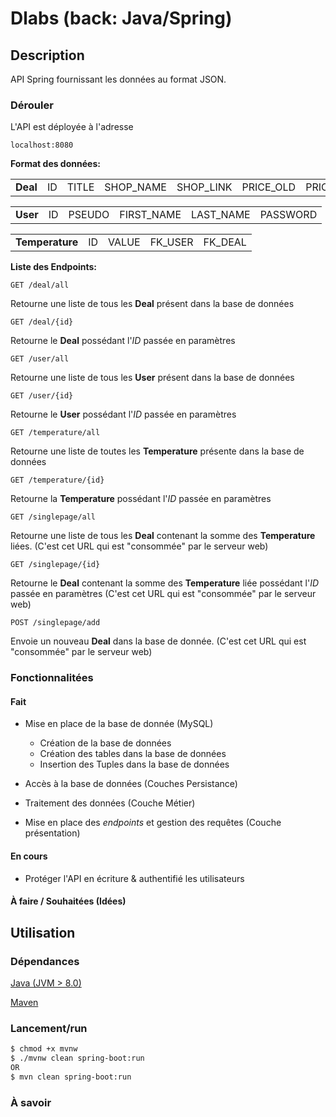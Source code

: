 # Dlabs (back: Java/Spring)

## Description

API Spring fournissant les données au format JSON.

### Dérouler

L'API est déployée à l'adresse
```
localhost:8080
```

**Format des données:**

<table>
    <tr>
        <td><b>Deal</b></td><td>ID</td><td>TITLE</td><td>SHOP_NAME</td><td>SHOP_LINK</td>
        <td>PRICE_OLD</td><td>PRICE_NEW</td><td>PROMO_CODE</td><td>DATE_POST</td>
        <td>IMG_URL</td><td>DESCRIPTION</td><td>FK_CREATOR</td>
    </tr>
</table>

<table>
    <tr>
        <td><b>User</b></td><td>ID</td><td>PSEUDO</td><td>FIRST_NAME</td>
        <td>LAST_NAME</td><td>PASSWORD</td>
    </tr>
</table>

<table>
    <tr>
        <td><b>Temperature</b></td><td>ID</td><td>VALUE</td><td>FK_USER</td>
        <td>FK_DEAL</td>
    </tr>
</table>

**Liste des Endpoints:**
```
GET /deal/all
```
Retourne une liste de tous les **Deal** présent dans la base de données

```
GET /deal/{id}
```
Retourne le **Deal** possédant l'*ID* passée en paramètres

```
GET /user/all
```
Retourne une liste de tous les **User** présent dans la base de données

```
GET /user/{id}
```
Retourne le **User** possédant l'*ID* passée en paramètres

```
GET /temperature/all
```
Retourne une liste de toutes les **Temperature** présente dans la base de données

```
GET /temperature/{id}
```
Retourne la **Temperature** possédant l'*ID* passée en paramètres

```
GET /singlepage/all
```
Retourne une liste de tous les **Deal** contenant la somme des **Temperature** liées.
(C'est cet URL qui est "consommée" par le serveur web)

```
GET /singlepage/{id}
```
Retourne le **Deal** contenant la somme des **Temperature** liée possédant l'*ID* passée en paramètres
(C'est cet URL qui est "consommée" par le serveur web)

```
POST /singlepage/add
```
Envoie un nouveau **Deal** dans la base de donnée.
(C'est cet URL qui est "consommée" par le serveur web)

### Fonctionnalitées

#### Fait

* Mise en place de la base de donnée (MySQL)
    * Création de la base de données
    * Création des tables dans la base de données
    * Insertion des Tuples dans la base de données
    
* Accès à la base de données (Couches Persistance)
* Traitement des données (Couche Métier)
* Mise en place des *endpoints* et gestion des requêtes (Couche présentation)

#### En cours

* Protéger l'API en écriture & authentifié les utilisateurs

#### À faire / Souhaitées (Idées)

## Utilisation

### Dépendances

[Java (JVM > 8.0)](https://www.java.com/fr/download/)

[Maven](https://maven.apache.org/index.html)

### Lancement/run

```bash
$ chmod +x mvnw
$ ./mvnw clean spring-boot:run
OR
$ mvn clean spring-boot:run
```

### À savoir






